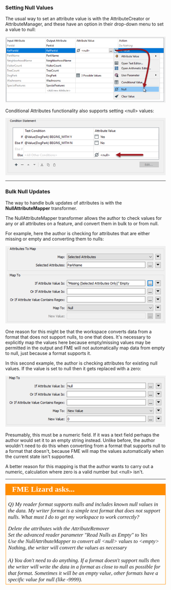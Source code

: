 ### Setting Null Values ###

The usual way to set an attribute value is with the AttributeCreator or AttributeManager, and these have an option in their drop-down menu to set a value to null:

![](./Images/Img1.022.SettingNull.png)

Conditional Attributes functionality also supports setting &lt;null&gt; values:

![](./Images/Img1.023.SettingConditionalNull.png) 

---

### Bulk Null Updates ###

The way to handle bulk updates of attributes is with the **NullAttributeMapper** transformer.

The NullAttributeMapper transformer allows the author to check values for any or all attributes on a feature, and convert them in bulk to or from null.

For example, here the author is checking for attributes that are either missing or empty and converting them to nulls:

![](./Images/Img1.024.NullAttrMapperExample1.png)

One reason for this might be that the workspace converts data from a format that does not support nulls, to one that does. It's necessary to explicitly map the values here because empty/missing values may be permitted in the output and FME will not automatically map data from empty to null, just because a format supports it.  

In this second example, the author is checking attributes for existing null values. If the value is set to null then it gets replaced with a zero: 

![](./Images/Img1.025.NullAttrMapperExample2.png)

Presumably, this must be a numeric field. If it was a text field perhaps the author would set it to an empty string instead. Unlike before, the author wouldn't need to do this when converting from a format that supports null to a format that doesn't, because FME will map the values automatically when the current state isn't supported.

A better reason for this mapping is that the author wants to carry out a numeric, calculation where zero is a valid number but &lt;null&gt; isn't. 

---

<!--Person X Says Section-->

<table style="border-spacing: 0px">
<tr>
<td style="vertical-align:middle;background-color:darkorange;border: 2px solid darkorange">
<i class="fa fa-quote-left fa-lg fa-pull-left fa-fw" style="color:white;padding-right: 12px;vertical-align:text-top"></i>
<span style="color:white;font-size:x-large;font-weight: bold;font-family:serif">FME Lizard asks...</span>
</td>
</tr>

<tr>
<td style="border: 1px solid darkorange">
<span style="font-family:serif; font-style:italic; font-size:larger">

<quiz name="">
  <question>
    <p>
      Q) My reader format supports nulls and includes known null values in the data. My writer format is a simple text format that does not support nulls. What must I do to get my workspace to work correctly? 
    </p>
    <answer>Delete the attributes with the AttributeRemover</answer><br>
    <answer>Set the advanced reader parameter "Read Nulls as Empty" to Yes</answer><br>
    <answer>Use the NullAttributeMapper to convert all &lt;null&gt; values to &lt;empty&gt;</answer><br>
    <answer correct>Nothing, the writer will convert the values as necessary</answer><br>
    <br><explanation>A) You don't need to do anything. If a format doesn't support nulls then the writer will write the data in a format as close to null as possible for that format. Sometimes it will be an empty value, other formats have a specific value for null (like -9999).</explanation>
  </question>
</quiz>

</td>
</tr>
</table>
